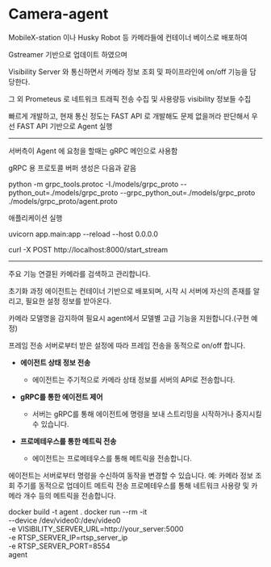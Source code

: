 # Camera-agent

MobileX-station 이나 Husky Robot 등 카메라들에 컨테이너 베이스로 배포하여 

Gstreamer 기반으로 업데이트 하였으며

Visibility Server 와 통신하면서 카메라 정보 조회 및 파이프라인에 on/off 기능을 담당한다.

그 외 Prometeus 로 네트워크 트래픽 전송 수집 및 사용량등 visibility 정보들 수집

빠르게 개발하고, 현재 통신 정도는 FAST API 로 개발해도 문제 없을꺼라 판단해서 우선 FAST API 기반으로 Agent 실행


--------------------------------------------
서버측이 Agent 에 요청을 할때는 gRPC 메인으로 사용함 

gRPC 용 프로토콜 버퍼 생성은 다음과 같음

python -m grpc_tools.protoc -I./models/grpc_proto --python_out=./models/grpc_proto --grpc_python_out=./models/grpc_proto ./models/grpc_proto/agent.proto

애플리케이션 실행

uvicorn app.main:app --reload --host 0.0.0.0

curl -X POST http://localhost:8000/start_stream

---

주요 기능
연결된 카메라를 검색하고 관리합니다.

초기화 과정
에이전트는 컨테이너 기반으로 배포되며, 시작 시 서버에 자신의 존재를 알리고, 필요한 설정 정보를 받아온다.


카메라 모델명을 감지하여 필요시 agent에서 모델별 고급 기능을 지원합니다.(구현 예정)


프레임 전송
서버로부터 받은 설정에 따라 프레임 전송을 동적으로 on/off 합니다.

- **에이전트 상태 정보 전송**
  - 에이전트는 주기적으로 카메라 상태 정보를 서버의 API로 전송합니다.

- **gRPC를 통한 에이전트 제어**
  - 서버는 gRPC를 통해 에이전트에 명령을 보내 스트리밍을 시작하거나 중지시킬 수 있습니다.

- **프로메테우스를 통한 메트릭 전송**
  - 에이전트는 프로메테우스를 통해 메트릭을 전송합니다.



에이전트는 서버로부터 명령을 수신하여 동작을 변경할 수 있습니다.
예: 카메라 정보 조회 주기를 동적으로 업데이트
메트릭 전송
프로메테우스를 통해 네트워크 사용량 및 카메라 개수 등의 메트릭을 전송합니다.


docker build -t agent .
docker run --rm -it \
    --device /dev/video0:/dev/video0 \
    -e VISIBILITY_SERVER_URL=http://your_server:5000 \
    -e RTSP_SERVER_IP=rtsp_server_ip \
    -e RTSP_SERVER_PORT=8554 \
    agent

